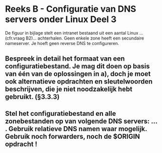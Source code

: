 # Reeks B - Configuratie van DNS servers onder Linux Deel 3
De figuur in bijlage stelt een intranet bestaand uit een aantal Linux ...(cfr.vraag B2)... achterhalen. Geen enkele zone heeft een secundaire nameserver. Je hoeft geen reverse DNS te configureren.

## Bespreek in detail het formaat van een configuratiebestand. Je mag dit doen op basis van één van de oplossingen in a), doch je moet ook alternatieve opdrachten en sleutelwoorden beschrijven, die je niet noodzakelijk hebt gebruikt. (§3.3.3)

## Stel het configuratiebestand en alle zonebestanden op van volgende DNS servers: ... . Gebruik relatieve DNS namen waar mogelijk. Gebruik noch forwarders, noch de $ORIGIN opdracht !

